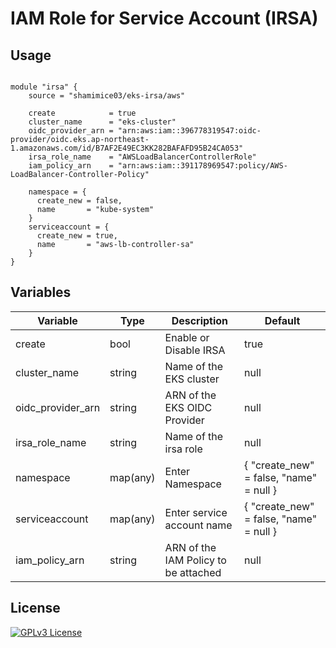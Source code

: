 # IAM Role for Service Account (IRSA) 

## Usage

```hcl
  
module "irsa" {
    source = "shamimice03/eks-irsa/aws"
    
    create            = true
    cluster_name      = "eks-cluster"
    oidc_provider_arn = "arn:aws:iam::396778319547:oidc-provider/oidc.eks.ap-northeast-1.amazonaws.com/id/B7AF2E49EC3KK282BAFAFD95B24CA053"
    irsa_role_name    = "AWSLoadBalancerControllerRole"
    iam_policy_arn    = "arn:aws:iam::391178969547:policy/AWS-LoadBalancer-Controller-Policy"
    
    namespace = {
      create_new = false,
      name       = "kube-system"
    }
    serviceaccount = {
      create_new = true,
      name       = "aws-lb-controller-sa"
    }
}
```

## Variables

| Variable              | Type      | Description                                    | Default |
|-----------------------|-----------|------------------------------------------------|---------|
| create                | bool      | Enable or Disable IRSA                         | true    |
| cluster_name          | string    | Name of the EKS cluster                        | null    |
| oidc_provider_arn     | string    | ARN of the EKS OIDC Provider                   | null    |
| irsa_role_name        | string    | Name of the irsa role                          | null    |
| namespace             | map(any)  | Enter Namespace                                |  { "create_new" = false, "name" = null }  |
| serviceaccount        | map(any)  | Enter service account name                     |  { "create_new" = false, "name" = null }  |
| iam_policy_arn        | string    | ARN of the IAM Policy to be attached           | null    |

## License

[![GPLv3 License](https://img.shields.io/badge/License-GPL%20v3-yellow.svg)](https://opensource.org/licenses/)


<!--# Test Cases:-->
<!--- [ ] IAM OIDC Provider Connect-->
<!--     - New-->
<!--     - Exists (Ignore if exists)-->

<!--- [ ] IAM Policy-->
<!--     - AWS Managed Policy-->
<!--     - Custom Policy -->

<!--- [ ] Namespace and Service Account-->
<!--     - Namespace: -->
<!--       - New-->
<!--       - Exists-->
<!--     - Service Account-->
<!--       - New-->
<!--       - Exists-->
